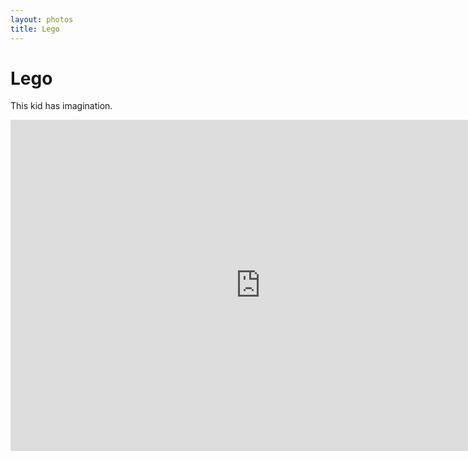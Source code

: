 ```yaml
---
layout: photos
title: Lego
---
```


<h1>Lego</h1>
<p>This kid has imagination.</p>
<iframe src="https://www.flickr.com/photos/52733011@N07/14463119950/player/" width="800" height="530" frameborder="0" allowfullscreen webkitallowfullscreen mozallowfullscreen oallowfullscreen msallowfullscreen></iframe>
